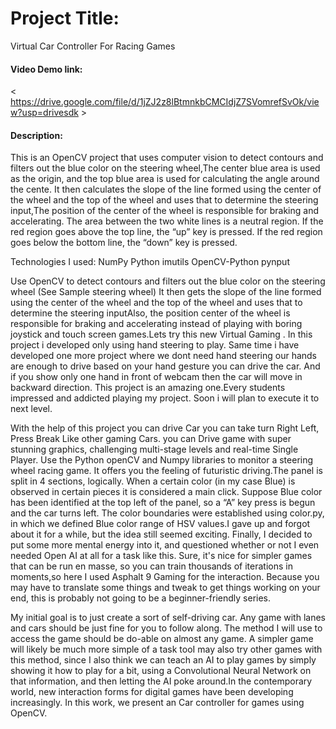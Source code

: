 # Project Title:
Virtual Car Controller For Racing Games

#### Video Demo link:
< https://drive.google.com/file/d/1jZJ2z8lBtmnkbCMCIdjZ7SVomrefSvOk/view?usp=drivesdk >

#### Description:
This is an OpenCV project that uses computer vision to detect contours and filters out the blue color on the steering wheel,The center blue area is used as the origin, and the top blue area is used for calculating the angle around the cente.
It then calculates the slope of the line formed using the center of the wheel and the top of the wheel and uses that to determine the steering input,The position of the center of the wheel is responsible for braking and accelerating.
The area between the two white lines is a neutral region. If the red region goes above the top line, the “up” key is pressed. If the red region goes below the bottom line, the “down” key is pressed.

Technologies I used:
NumPy
Python
imutils
OpenCV-Python
pynput

Use OpenCV to detect contours and filters out the blue color on the steering wheel (See Sample steering wheel)
It then gets the slope of the line formed using the center of the wheel and the top of the wheel and uses that to determine the steering inputAlso, the position center of the wheel is responsible for braking and accelerating
instead of playing with boring joystick and touch screen games.Lets try this new Virtual Gaming . In this project i developed only using hand steering to play. Same time i have developed one more project where we dont need hand steering our hands are enough to drive based on your hand gesture you can drive the car. And if you show only one hand in front of webcam then the car will move in backward direction. This project is an amazing one.Every students impressed and addicted playing my project. Soon i will plan to execute it to next level.

With the help of this project  you can drive Car you can take turn Right Left, Press Break Like other gaming Cars. you can Drive game with super stunning graphics, challenging multi-stage levels and real-time Single Player.
Use the Python openCV and Numpy libraries to monitor a steering wheel racing game. It offers you the feeling of futuristic driving.The panel is split in 4 sections, logically. When a certain color (in my case Blue) is observed in certain pieces it is considered a main click. Suppose Blue color has been identified at the top left of the panel, so a “A” key press is begun and the car turns left. The color boundaries were established using color.py, in which we defined Blue color range of HSV values.I gave up and forgot about it for a while, but the idea still seemed exciting. Finally, I decided to put some more mental energy into it, and questioned whether or not I even needed Open AI at all for a task like this. Sure, it's nice for simpler games that can be run en masse, so you can train thousands of iterations in moments,so here I used Asphalt 9 Gaming for the interaction. Because you may have to translate some things and tweak to get things working on your end, this is probably not going to be a beginner-friendly series.

My initial goal is to just create a sort of self-driving car. Any game with lanes and cars should be just fine for you to follow along. The method I will use to access the game should be do-able on almost any game. A simpler game will likely be much more simple of a task tooI may also try other games with this method, since I also think we can teach an AI to play games by simply showing it how to play for a bit, using a Convolutional Neural Network on that information, and then letting the AI poke around.In the contemporary world, new interaction forms for digital games have been developing increasingly. In this work, we present an Car controller for games using OpenCV.
